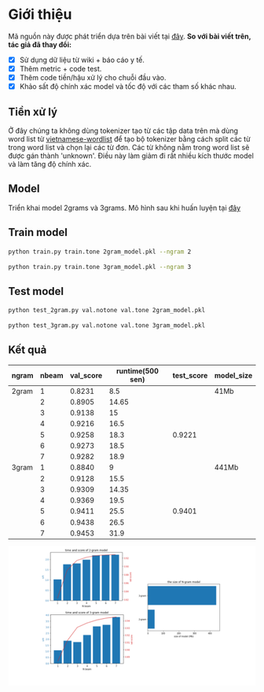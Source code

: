 # Giới thiệu
Mã nguồn này được phát triển dựa trên bài viết tại [đây](https://viblo.asia/p/language-modeling-mo-hinh-ngon-ngu-va-bai-toan-them-dau-cau-trong-tieng-viet-1VgZveV2KAw?fbclid=IwAR27jOzmETv8zUj-idE5uMh7BGuKQqvOMtnTRpAdqVhhVwDHXbuTfYy59J0). 
**So với bài viết trên, tác giả đã thay đổi:**
- [x] Sử dụng dữ liệu từ wiki + báo cáo y tế.
- [x] Thêm metric + code test.
- [x] Thêm code tiền/hậu xử lý cho chuỗi đầu vào.
- [x] Khảo sất độ chính xác model và tốc độ với các tham số khác nhau.
## Tiền xử lý
Ở đây chúng ta không dùng tokenizer tạo từ các tập data trên mà dùng word list từ [vietnamese-wordlist](https://github.com/duyetdev/vietnamese-wordlist) để tạo bộ tokenizer bằng cách split các từ trong word list và chọn lại các từ đơn.
Các từ không nằm trong word list sẽ được gán thành 'unknown'. Điều này làm giảm đi rất nhiều kích thước model và làm tăng độ chính xác.
## Model
Triển khai model 2grams và 3grams. 
Mô hình sau khi huấn luyện tại [đây](https://drive.google.com/drive/folders/1I0uzjSMQOb07I0nnbWzCsgwCmdmjRD9c?usp=sharing)
## Train model
```sh
python train.py train.tone 2gram_model.pkl --ngram 2
```
```sh
python train.py train.tone 3gram_model.pkl --ngram 3
```
## Test model
```sh
python test_2gram.py val.notone val.tone 2gram_model.pkl
```
```sh
python test_3gram.py val.notone val.tone 3gram_model.pkl
```
## Kết quả

| ngram | nbeam | val_score | runtime(500 sen) | test_score | model_size |
| -- | -- | -- | -- | --| -- |
| 2gram | 1 | 0.8231 | 8.5 |  | 41Mb |
||2|0.8905|14.65|||
||3|0.9138|15|||
||4|0.9216|16.5|||
||5|0.9258|18.3|0.9221||
||6|0.9273|18.5|||
||7|0.9282|18.9|||
|3gram|1|0.8840|9||441Mb|
||2|0.9128|15.5|||
||3|0.9309|14.35|||
||4|0.9369|19.5|||
||5|0.9411|25.5|0.9401||
||6|0.9438|26.5|||
||7|0.9453|31.9|||

![result](result.png)
